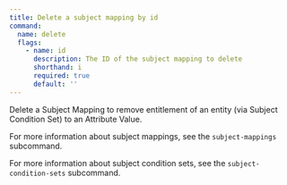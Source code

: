 ```yaml
---
title: Delete a subject mapping by id
command:
  name: delete
  flags:
    - name: id
      description: The ID of the subject mapping to delete
      shorthand: i
      required: true
      default: ''
---
```


Delete a Subject Mapping to remove entitlement of an entity (via Subject Condition Set) to an Attribute Value.

For more information about subject mappings, see the `subject-mappings` subcommand.

For more information about subject condition sets, see the `subject-condition-sets` subcommand.
